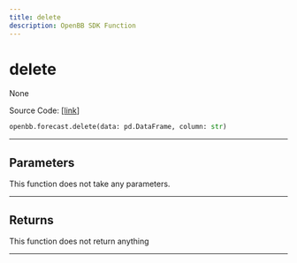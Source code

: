 ```yaml
---
title: delete
description: OpenBB SDK Function
---
```


# delete

None

Source Code: [[link](https://github.com/OpenBB-finance/OpenBBTerminal/tree/main/openbb_terminal/forecast/forecast_model.py#L466)]

```python
openbb.forecast.delete(data: pd.DataFrame, column: str)
```

---

## Parameters

This function does not take any parameters.

---

## Returns

This function does not return anything

---

